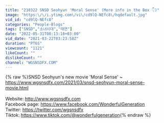 ```yaml
---
title: "210322 SNSD Seohyun 'Moral Sense' (More info in the Box 👇)"
image: "https:\/\/i.ytimg.com\/vi\/cd9lQ-NEfc8\/hqdefault.jpg"
vid_id: "cd9lQ-NEfc8"
categories: "People-Blogs"
tags: ["SNSD","소녀시대","태연"]
date: "2022-05-31T08:13:18+03:00"
vid_date: "2021-03-22T03:23:58Z"
duration: "PT6S"
viewcount: "1121"
likeCount: ""
dislikeCount: ""
channel: "WGSNSDFX.COM"
---
```

{% raw %}SNSD Seohyun's new movie 'Moral Sense' ~ <a rel="nofollow" target="blank" href="https://www.wgsnsdfx.com/2021/03/snsd-seohyun-moral-sense-movie.html">https://www.wgsnsdfx.com/2021/03/snsd-seohyun-moral-sense-movie.html</a><br /><br />Website: <a rel="nofollow" target="blank" href="http://www.wgsnsdfx.com">http://www.wgsnsdfx.com</a><br />Facebook page: <a rel="nofollow" target="blank" href="https://www.facebook.com/WonderfulGeneration">https://www.facebook.com/WonderfulGeneration</a><br />Twitter: <a rel="nofollow" target="blank" href="https://twitter.com/wgsnsdfx">https://twitter.com/wgsnsdfx</a><br />Tiktok: <a rel="nofollow" target="blank" href="https://www.tiktok.com/@wonderfulgeneration">https://www.tiktok.com/@wonderfulgeneration</a>{% endraw %}
